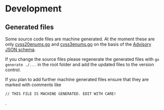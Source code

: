 # Development

## Generated files

Some source code files are machine generated. At the moment these are only
[cvss20enums.go](../csaf/cvss20enums.go) and [cvss3enums.go](../csaf/cvss3enums.go) on the
basis of the [Advisory JSON schema](../csaf/schema/csaf_json_schema.json).

If you change the source files please regenerate the generated files
with `go generate ./...` in the root folder and add the updated files
to the version control.

If you plan to add further machine generated files ensure that they
are marked with comments like
```
// THIS FILE IS MACHINE GENERATED. EDIT WITH CARE!
```
.
